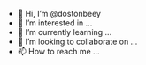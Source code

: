 - 👋 Hi, I’m @dostonbeey
- 👀 I’m interested in ...
- 🌱 I’m currently learning ...
- 💞️ I’m looking to collaborate on ...
- 📫 How to reach me ...

<!---
dostonbeey/dostonbeey is a ✨ special ✨ repository because its `README.md` (this file) appears on your GitHub profile.
You can click the Preview link to take a look at your changes.
--->
